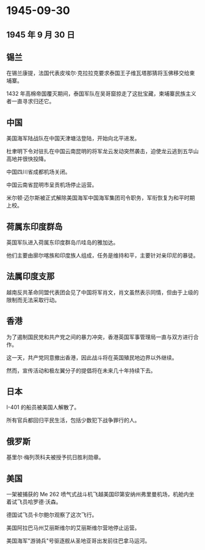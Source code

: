 # 1945-09-30

## 1945 年 9 月 30 日

## 锡兰

在锡兰康提，法国代表皮埃尔·克拉拉克要求泰国王子维瓦塔那猜将玉佛移交给柬埔寨。

1432
年高棉帝国覆灭期间，泰国军队在吴哥窟掠走了这批宝藏，柬埔寨民族主义者一直寻求归还它。

## 中国

美国海军陆战队在中国天津塘沽登陆，开始向北平进发。

杜聿明下令对驻扎在中国云南昆明的将军龙云发动突然袭击，迫使龙云逃到五华山高地并很快投降。

中国四川省成都机场关闭。

中国云南省昆明市呈贡机场停止运营。

米尔顿·迈尔斯被正式解除美国海军中国海军集团司令职务，军衔恢复为和平时期上校。

## 荷属东印度群岛

英国军队进入荷属东印度群岛爪哇岛的雅加达。

他们主要由廓尔喀族和印度族人组成，任务是维持和平，主要针对亲印尼的暴徒。

## 法属印度支那

越南反共革命同盟代表团会见了中国将军肖文，肖文虽然表示同情，但由于上级的限制而无法采取行动。

## 香港

为了遏制国民党和共产党之间的暴力冲突，香港英国军事管理局一直与双方进行合作。

这一天，共产党同意撤出香港，因此战斗将在英国殖民地边界以外继续。

然而，宣传活动和极左翼分子的提倡将在未来几十年持续下去。

## 日本

I-401 的船员被美国人解散了。

所有官兵都回归平民生活，包括少数犯下战争罪行的人。

## 俄罗斯

基里尔·梅列茨科夫被授予抗日胜利勋章。

## 美国

一架被捕获的 Me 262
喷气式战斗机飞越美国印第安纳州弗里曼机场，机舱内坐着试飞员哈罗德·沃森。

德国试飞员卡尔鲍尔观察了这次飞行。

美国阿拉巴马州艾丽斯维尔的艾丽斯维尔营地停止运营。

美国海军"游骑兵"号驱逐舰从圣地亚哥出发前往巴拿马运河。




